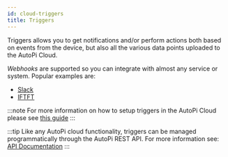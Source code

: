 ```yaml
---
id: cloud-triggers
title: Triggers
---
```


Triggers allows you to get notifications and/or perform actions both based on events from the device, but also all the various data points uploaded to the AutoPi Cloud.

_Webhooks_ are supported so you can integrate with almost any service or system. Popular examples are:

  - [Slack](https://slack.com)
  - [IFTFT](https://ifttt.com)

:::note
For more information on how to setup triggers in the AutoPi Cloud please see [this guide](../guides/a_guide_to_triggers.md)
:::

:::tip
Like any AutoPi cloud functionality, triggers can be managed programmatically through the AutoPi REST API. For more information see: [API Documentation](https://api.autopi.io/#automation)
:::